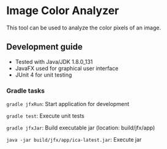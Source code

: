# Image Color Analyzer

This tool can be used to analyze the color pixels of an image.

## Development guide

* Tested with Java/JDK 1.8.0_131
* JavaFX used for graphical user interface
* JUnit 4 for unit testing

### Gradle tasks

```gradle jfxRun```: Start application for development

```gradle test```: Execute unit tests

```gradle jfxJar```: Build executable jar (location: build/jfx/app)

```java -jar build/jfx/app/ica-latest.jar```: Execute jar